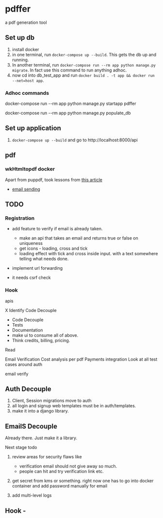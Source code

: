 # pdffer
a pdf generation tool

## Set up db
1. install docker
2. in one terminal, run `docker-compose up --build`. This gets the db up and running. 
3. In another terminal, run `docker-compose run --rm app python manage.py migrate`. In fact use this command to run anything adhoc. 
4. now cd into db_test_app and run `docker build . -t app && docker run --net=host app`.  

### Adhoc commands

docker-compose run --rm app python manage.py startapp pdffer

docker-compose run --rm app python manage.py populate_db

## Set up application

1.  `docker-compose up --build` and go to http://localhost:8000/api

## pdf

### wkHtmltopdf docker
Apart from puppdf, took lessons from [this article](https://sasablagojevic.com/setting-up-wkhtmltopdf-on-docker-alpine-linux)

- [email sending](https://towardsdatascience.com/how-to-easily-automate-emails-with-python-8b476045c151)

## TODO

### Registration

- add feature to verify if email is already taken. 
    - make an api that takes an email and returns true or false on uniqueness
    - get icons - loading, cross and tick
    - loading effect with tick and cross inside input. with a text somewhere telling what needs done.

- implement url forwarding

- it needs csrf check

### Hook


apis 

X Identify Code Decouple
- Code Decouple
- Tests
- Documentation
- make ui to consume all of above. 
- Think credits, billing, pricing.

Read 

Email Verification
Cost analysis per pdf
Payments integration
Look at all test cases around auth


email verify

## Auth Decouple

1. Client, Session migrations move to auth
2. all login and signup web templates must be in auth/templates.
3. make it into a django library. 


## EmailS Decouple

Already there. Just make it a library.


Next stage todo
1. review areas for security flaws like 
    - verification email should not give away so much.
    - people can hit and try verification link etc.

2. get secret from kms or something. right now one has to go into docker container and add password manually for email

3. add multi-level logs


## Hook -

